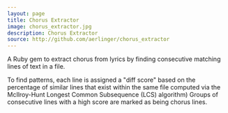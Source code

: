 ```yaml
---
layout: page
title: Chorus Extractor
image: chorus_extractor.jpg
description: Chorus Extractor
source: http://github.com/aerlinger/chorus_extractor
---
```


A Ruby gem to extract chorus from lyrics by finding consecutive matching lines of text in a file.

To find patterns, each line is assigned a "diff score" based on the percentage of similar lines that exist within the same file computed via the McIlroy-Hunt Longest Common Subsequence (LCS) algorithm) Groups of consecutive lines with a high score are marked as being chorus lines.


